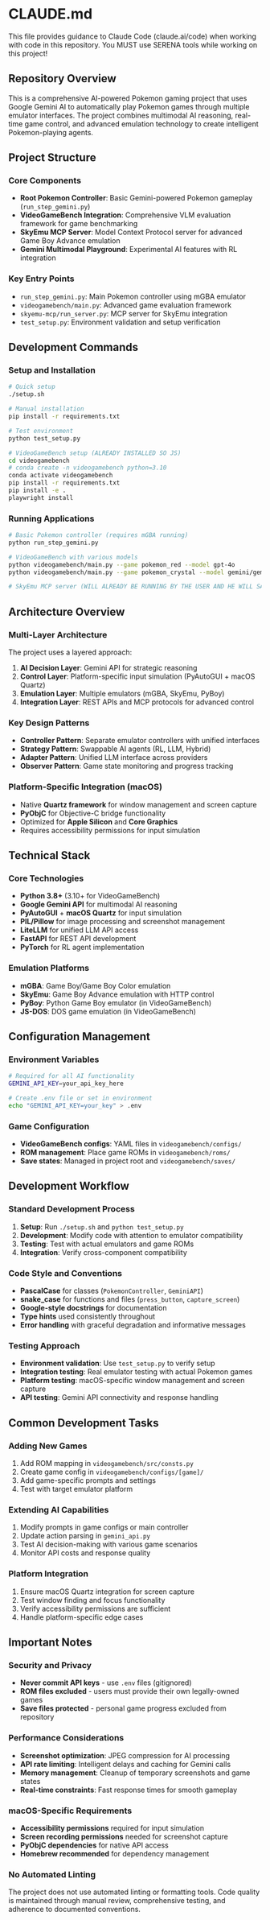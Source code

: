 # CLAUDE.md

This file provides guidance to Claude Code (claude.ai/code) when working with code in this repository.
You MUST use SERENA tools while working on this project!

## Repository Overview

This is a comprehensive AI-powered Pokemon gaming project that uses Google Gemini AI to automatically play Pokemon games through multiple emulator interfaces. The project combines multimodal AI reasoning, real-time game control, and advanced emulation technology to create intelligent Pokemon-playing agents.

## Project Structure

### Core Components
- **Root Pokemon Controller**: Basic Gemini-powered Pokemon gameplay (`run_step_gemini.py`)
- **VideoGameBench Integration**: Comprehensive VLM evaluation framework for game benchmarking
- **SkyEmu MCP Server**: Model Context Protocol server for advanced Game Boy Advance emulation
- **Gemini Multimodal Playground**: Experimental AI features with RL integration

### Key Entry Points
- `run_step_gemini.py`: Main Pokemon controller using mGBA emulator
- `videogamebench/main.py`: Advanced game evaluation framework
- `skyemu-mcp/run_server.py`: MCP server for SkyEmu integration
- `test_setup.py`: Environment validation and setup verification

## Development Commands

### Setup and Installation
```bash
# Quick setup
./setup.sh

# Manual installation
pip install -r requirements.txt

# Test environment
python test_setup.py

# VideoGameBench setup (ALREADY INSTALLED SO JS)
cd videogamebench
# conda create -n videogamebench python=3.10
conda activate videogamebench
pip install -r requirements.txt
pip install -e .
playwright install
```

### Running Applications
```bash
# Basic Pokemon controller (requires mGBA running)
python run_step_gemini.py

# VideoGameBench with various models
python videogamebench/main.py --game pokemon_red --model gpt-4o
python videogamebench/main.py --game pokemon_crystal --model gemini/gemini-2.0-flash --enable-ui

# SkyEmu MCP server (WILL ALREADY BE RUNNING BY THE USER AND HE WILL SAVE AND LOAD THE GAME)
```

## Architecture Overview

### Multi-Layer Architecture
The project uses a layered approach:
1. **AI Decision Layer**: Gemini API for strategic reasoning
2. **Control Layer**: Platform-specific input simulation (PyAutoGUI + macOS Quartz)
3. **Emulation Layer**: Multiple emulators (mGBA, SkyEmu, PyBoy)
4. **Integration Layer**: REST APIs and MCP protocols for advanced control

### Key Design Patterns
- **Controller Pattern**: Separate emulator controllers with unified interfaces
- **Strategy Pattern**: Swappable AI agents (RL, LLM, Hybrid)
- **Adapter Pattern**: Unified LLM interface across providers
- **Observer Pattern**: Game state monitoring and progress tracking

### Platform-Specific Integration (macOS)
- Native **Quartz framework** for window management and screen capture
- **PyObjC** for Objective-C bridge functionality
- Optimized for **Apple Silicon** and **Core Graphics**
- Requires accessibility permissions for input simulation

## Technical Stack

### Core Technologies
- **Python 3.8+** (3.10+ for VideoGameBench)
- **Google Gemini API** for multimodal AI reasoning
- **PyAutoGUI** + **macOS Quartz** for input simulation
- **PIL/Pillow** for image processing and screenshot management
- **LiteLLM** for unified LLM API access
- **FastAPI** for REST API development
- **PyTorch** for RL agent implementation

### Emulation Platforms
- **mGBA**: Game Boy/Game Boy Color emulation
- **SkyEmu**: Game Boy Advance emulation with HTTP control
- **PyBoy**: Python Game Boy emulator (in VideoGameBench)
- **JS-DOS**: DOS game emulation (in VideoGameBench)

## Configuration Management

### Environment Variables
```bash
# Required for all AI functionality
GEMINI_API_KEY=your_api_key_here

# Create .env file or set in environment
echo "GEMINI_API_KEY=your_key" > .env
```

### Game Configuration
- **VideoGameBench configs**: YAML files in `videogamebench/configs/`
- **ROM management**: Place game ROMs in `videogamebench/roms/`
- **Save states**: Managed in project root and `videogamebench/saves/`

## Development Workflow

### Standard Development Process
1. **Setup**: Run `./setup.sh` and `python test_setup.py`
2. **Development**: Modify code with attention to emulator compatibility
3. **Testing**: Test with actual emulators and game ROMs
4. **Integration**: Verify cross-component compatibility

### Code Style and Conventions
- **PascalCase** for classes (`PokemonController`, `GeminiAPI`)
- **snake_case** for functions and files (`press_button`, `capture_screen`)
- **Google-style docstrings** for documentation
- **Type hints** used consistently throughout
- **Error handling** with graceful degradation and informative messages

### Testing Approach
- **Environment validation**: Use `test_setup.py` to verify setup
- **Integration testing**: Real emulator testing with actual Pokemon games
- **Platform testing**: macOS-specific window management and screen capture
- **API testing**: Gemini API connectivity and response handling

## Common Development Tasks

### Adding New Games
1. Add ROM mapping in `videogamebench/src/consts.py`
2. Create game config in `videogamebench/configs/[game]/`
3. Add game-specific prompts and settings
4. Test with target emulator platform

### Extending AI Capabilities
1. Modify prompts in game configs or main controller
2. Update action parsing in `gemini_api.py`
3. Test AI decision-making with various game scenarios
4. Monitor API costs and response quality

### Platform Integration
1. Ensure macOS Quartz integration for screen capture
2. Test window finding and focus functionality
3. Verify accessibility permissions are sufficient
4. Handle platform-specific edge cases

## Important Notes

### Security and Privacy
- **Never commit API keys** - use `.env` files (gitignored)
- **ROM files excluded** - users must provide their own legally-owned games
- **Save files protected** - personal game progress excluded from repository

### Performance Considerations
- **Screenshot optimization**: JPEG compression for AI processing
- **API rate limiting**: Intelligent delays and caching for Gemini calls
- **Memory management**: Cleanup of temporary screenshots and game states
- **Real-time constraints**: Fast response times for smooth gameplay

### macOS-Specific Requirements
- **Accessibility permissions** required for input simulation
- **Screen recording permissions** needed for screenshot capture
- **PyObjC dependencies** for native API access
- **Homebrew recommended** for dependency management

### No Automated Linting
The project does not use automated linting or formatting tools. Code quality is maintained through manual review, comprehensive testing, and adherence to documented conventions.
